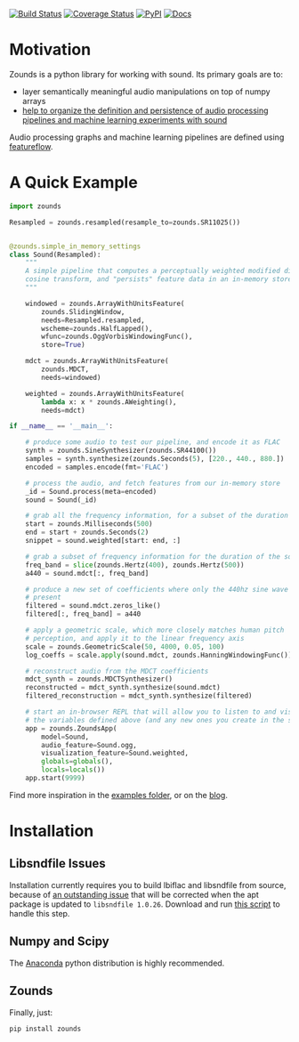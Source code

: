 [![Build Status](https://travis-ci.org/JohnVinyard/zounds.svg?branch=master)](https://travis-ci.org/JohnVinyard/zounds)
[![Coverage Status](https://coveralls.io/repos/github/JohnVinyard/zounds/badge.svg?branch=master)](https://coveralls.io/github/JohnVinyard/zounds?branch=master)
[![PyPI](https://img.shields.io/pypi/v/zounds.svg)](https://pypi.python.org/pypi/zounds)
[![Docs](https://img.shields.io/badge/docs-latest-brightgreen.svg?style=flat&maxAge=86400)](http://zounds.readthedocs.io/en/latest/?badge=latest)

# Motivation

Zounds is a python library for working with sound.  Its primary goals are to:

- layer semantically meaningful audio manipulations on top of numpy arrays
- [help to organize the definition and persistence of audio processing
  pipelines and machine learning experiments with sound](https://github.com/JohnVinyard/zounds/tree/master/zounds/learn)

Audio processing graphs and machine learning pipelines are defined using
[featureflow](https://github.com/JohnVinyard/featureflow).

# A Quick Example

```python
import zounds

Resampled = zounds.resampled(resample_to=zounds.SR11025())


@zounds.simple_in_memory_settings
class Sound(Resampled):
    """
    A simple pipeline that computes a perceptually weighted modified discrete
    cosine transform, and "persists" feature data in an in-memory store.
    """

    windowed = zounds.ArrayWithUnitsFeature(
        zounds.SlidingWindow,
        needs=Resampled.resampled,
        wscheme=zounds.HalfLapped(),
        wfunc=zounds.OggVorbisWindowingFunc(),
        store=True)

    mdct = zounds.ArrayWithUnitsFeature(
        zounds.MDCT,
        needs=windowed)

    weighted = zounds.ArrayWithUnitsFeature(
        lambda x: x * zounds.AWeighting(),
        needs=mdct)

if __name__ == '__main__':

    # produce some audio to test our pipeline, and encode it as FLAC
    synth = zounds.SineSynthesizer(zounds.SR44100())
    samples = synth.synthesize(zounds.Seconds(5), [220., 440., 880.])
    encoded = samples.encode(fmt='FLAC')

    # process the audio, and fetch features from our in-memory store
    _id = Sound.process(meta=encoded)
    sound = Sound(_id)

    # grab all the frequency information, for a subset of the duration
    start = zounds.Milliseconds(500)
    end = start + zounds.Seconds(2)
    snippet = sound.weighted[start: end, :]

    # grab a subset of frequency information for the duration of the sound
    freq_band = slice(zounds.Hertz(400), zounds.Hertz(500))
    a440 = sound.mdct[:, freq_band]

    # produce a new set of coefficients where only the 440hz sine wave is
    # present
    filtered = sound.mdct.zeros_like()
    filtered[:, freq_band] = a440

    # apply a geometric scale, which more closely matches human pitch
    # perception, and apply it to the linear frequency axis
    scale = zounds.GeometricScale(50, 4000, 0.05, 100)
    log_coeffs = scale.apply(sound.mdct, zounds.HanningWindowingFunc())

    # reconstruct audio from the MDCT coefficients
    mdct_synth = zounds.MDCTSynthesizer()
    reconstructed = mdct_synth.synthesize(sound.mdct)
    filtered_reconstruction = mdct_synth.synthesize(filtered)

    # start an in-browser REPL that will allow you to listen to and visualize
    # the variables defined above (and any new ones you create in the session)
    app = zounds.ZoundsApp(
        model=Sound,
        audio_feature=Sound.ogg,
        visualization_feature=Sound.weighted,
        globals=globals(),
        locals=locals())
    app.start(9999)
```

Find more inspiration in the [examples folder](https://github.com/JohnVinyard/zounds/tree/master/examples),
or on the [blog](http://johnvinyard.github.io/).

# Installation
 
## Libsndfile Issues
Installation currently requires you to build lbiflac and libsndfile from source, because of 
[an outstanding issue](https://github.com/bastibe/PySoundFile/issues/130) that will be corrected when the apt package 
is updated to `libsndfile 1.0.26`.  Download and run 
[this script](https://raw.githubusercontent.com/JohnVinyard/zounds/master/setup.sh) to handle this step.

## Numpy and Scipy
The [Anaconda](https://www.continuum.io/downloads) python distribution is highly recommended.

## Zounds
Finally, just:

```bash
pip install zounds
```